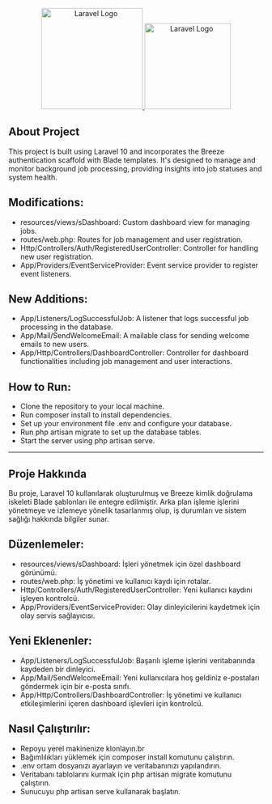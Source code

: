 <p align="center">
    <a href="https://laravel.com" target="_blank">
        <img src="https://raw.githubusercontent.com/laravel/art/master/logo-lockup/5%20SVG/2%20CMYK/1%20Full%20Color/laravel-logolockup-cmyk-red.svg" width="200" alt="Laravel Logo">
        <img src="https://www.oduyo.com.tr/wp-content/uploads/2023/07/Oduyo_Logo-02.png" width="170" alt="Laravel Logo">
    </a>
</p>

## About Project

This project is built using Laravel 10 and incorporates the Breeze authentication scaffold with Blade templates. It's designed to manage and monitor background job processing, providing insights into job statuses and system health.

## Modifications:

- resources/views/sDashboard: Custom dashboard view for managing jobs.
- routes/web.php: Routes for job management and user registration.
- Http/Controllers/Auth/RegisteredUserController: Controller for handling new user registration.
- App/Providers/EventServiceProvider: Event service provider to register event listeners.

## New Additions:

- App/Listeners/LogSuccessfulJob: A listener that logs successful job processing in the database.
- App/Mail/SendWelcomeEmail: A mailable class for sending welcome emails to new users.
- App/Http/Controllers/DashboardController: Controller for dashboard functionalities including job management and user interactions.

## How to Run:

- Clone the repository to your local machine.
- Run composer install to install dependencies.
- Set up your environment file .env and configure your database.
- Run php artisan migrate to set up the database tables.
- Start the server using php artisan serve.

---
## Proje Hakkında
Bu proje, Laravel 10 kullanılarak oluşturulmuş ve Breeze kimlik doğrulama iskeleti Blade şablonları ile entegre edilmiştir. Arka plan işleme işlerini yönetmeye ve izlemeye yönelik tasarlanmış olup, iş durumları ve sistem sağlığı hakkında bilgiler sunar.

## Düzenlemeler:

- resources/views/sDashboard: İşleri yönetmek için özel dashboard görünümü.
- routes/web.php: İş yönetimi ve kullanıcı kaydı için rotalar.
- Http/Controllers/Auth/RegisteredUserController: Yeni kullanıcı kaydını işleyen kontrolcü.
- App/Providers/EventServiceProvider: Olay dinleyicilerini kaydetmek için olay servis sağlayıcısı.

## Yeni Eklenenler:

- App/Listeners/LogSuccessfulJob: Başarılı işleme işlerini veritabanında kaydeden bir dinleyici.
- App/Mail/SendWelcomeEmail: Yeni kullanıcılara hoş geldiniz e-postaları göndermek için bir e-posta sınıfı.
- App/Http/Controllers/DashboardController: İş yönetimi ve kullanıcı etkileşimlerini içeren dashboard işlevleri için kontrolcü.

## Nasıl Çalıştırılır:

- Repoyu yerel makinenize klonlayın.br
- Bağımlılıkları yüklemek için composer install komutunu çalıştırın.
- .env ortam dosyanızı ayarlayın ve veritabanınızı yapılandırın.
- Veritabanı tablolarını kurmak için php artisan migrate komutunu çalıştırın.
- Sunucuyu php artisan serve kullanarak başlatın.
